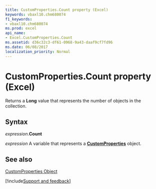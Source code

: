 ```yaml
---
title: CustomProperties.Count property (Excel)
keywords: vbaxl10.chm680074
f1_keywords:
- vbaxl10.chm680074
ms.prod: excel
api_name:
- Excel.CustomProperties.Count
ms.assetid: d36c32c3-df61-0968-9a43-daaf9cf7fd96
ms.date: 06/08/2017
localization_priority: Normal
---
```



# CustomProperties.Count property (Excel)

Returns a  **Long** value that represents the number of objects in the collection.


## Syntax

_expression_.**Count**

_expression_ A variable that represents a **[CustomProperties](Excel.CustomProperties.md)** object.


## See also


[CustomProperties Object](Excel.CustomProperties.md)

[!include[Support and feedback](~/includes/feedback-boilerplate.md)]
